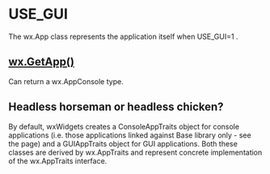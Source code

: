 # USE_GUI

The wx.App class represents the application itself when USE_GUI=1 .

## [wx.GetApp()](https://wxpython.org/Phoenix/docs/html/wx.functions.html#wx.GetApp)

Can return a wx.AppConsole type.

## Headless horseman or headless chicken?

By default, wxWidgets creates a ConsoleAppTraits object for console applications (i.e. those applications linked against Base library only - see the page) and a GUIAppTraits object for GUI applications. Both these classes are derived by wx.AppTraits and represent concrete implementation of the wx.AppTraits interface.


